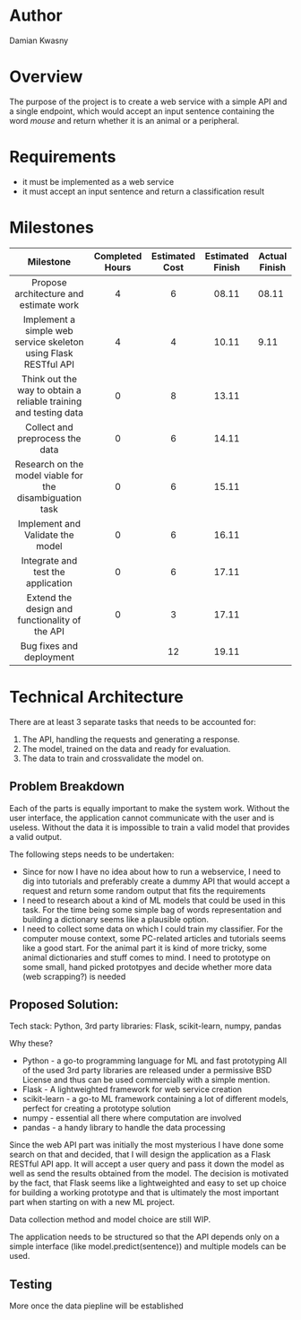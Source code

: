 # Author

Damian Kwasny

# Overview

The purpose of the project is to create a web service with a simple API and a
single endpoint, which would accept an input sentence containing the word
_mouse_ and return whether it is an animal or a peripheral.

# Requirements

* it must be implemented as a web service
* it must accept an input sentence and return a classification result

# Milestones

| Milestone | Completed Hours | Estimated Cost | Estimated Finish | Actual Finish |
|:---------:|:---------------:|:--------------:|:----------------:|---------------|
|Propose architecture and estimate work|4|6                |08.11                  |        08.11       |
|Implement a simple web service skeleton using Flask RESTful API   | 4  | 4  | 10.11  | 9.11  |
|Think out the way to obtain a reliable training and testing data   | 0  | 8  | 13.11  |   |
|Collect and preprocess the data   | 0  | 6  | 14.11  |   |
|Research on the model viable for the disambiguation task   | 0  | 6  | 15.11  |   |
|Implement and Validate the model   | 0  | 6  | 16.11  |   |
|Integrate and test the application   |  0 | 6  | 17.11  |   |
|Extend the design and functionality of the API   | 0  |  3 | 17.11  |   |
|Bug fixes and deployment|   | 12  | 19.11  |   |


# Technical Architecture

There are at least 3 separate tasks that needs to be accounted for:

   1. The API, handling the requests and generating a response.
   2. The model, trained on the data and ready for evaluation.
   3. The data to train and crossvalidate the model on.

## Problem Breakdown

Each of the parts is equally important to make the system work. Without the
user interface, the application cannot communicate with the user and is useless.
Without the data it is impossible to train a valid model that provides a valid
output.

The following steps needs to be undertaken:


  * Since for now I have no idea about how to run a webservice, I need to dig into tutorials and preferably create a dummy API that would accept a
request and return some random output that fits the requirements
  * I need to research about a kind of ML models that could be used in this task. For the time being some simple bag of words representation and building a dictionary seems like a plausible option.
  * I need to collect some data on which I could train my classifier. For the computer mouse context, some PC-related articles and tutorials seems like a good start. For the animal part it is kind of more tricky, some animal dictionaries and stuff comes to mind. I need to prototype on some small, hand picked prototpyes and decide whether more data (web scrapping?) is needed

## Proposed Solution:

Tech stack:
Python, 3rd party libraries: Flask, scikit-learn, numpy, pandas

Why these?
  * Python - a go-to programming language for ML and fast prototyping
  All of the used 3rd party libraries are released under a permissive BSD License and thus can be used commercially with a simple mention.
  * Flask - A lightweighted framework for web service creation
  * scikit-learn - a go-to ML framework containing a lot of different models, perfect for creating a prototype solution
  * numpy - essential all there where computation are involved
  * pandas - a handy library to handle the data processing


Since the web API part was initially the most mysterious I have done some search on that and decided, that
I will design the application as a Flask RESTful API app. It will accept a user query and pass it down the model as well as send the results obtained from the model. The decision is motivated by the fact, that Flask seems like a lightweighted and easy to set up choice for building a working prototype and that is
ultimately the most important part when starting on with a new ML project.

Data collection method and model choice are still WIP.

The application needs to be structured so that the API depends only on a simple interface (like model.predict(sentence)) and multiple models can be used.

## Testing
More once the data piepline will be established

